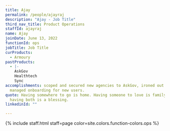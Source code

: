 ```yaml
---
title: Ajay
permalink: /people/ajayraj
description: "Ajay - Job Title"
third_nav_title: Product Operations
staffId: ajayraj
name: Ajay
joinDate: June 13, 2022
functionId: ops
jobTitle: Job Title
curProducts:
  - Armoury
pastProducts:
  - |-
    AskGov
    Healthtech
    Sync
accomplishments: scoped and secured new agencies to AskGov, ironed out bugs,
  managed onboarding for new users.
quote: Having somewhere to go is home. Having someone to love is family. And
  having both is a blessing.
linkedinId: ""

---
```


{% include staff.html staff=page color=site.colors.function-colors.ops %}
